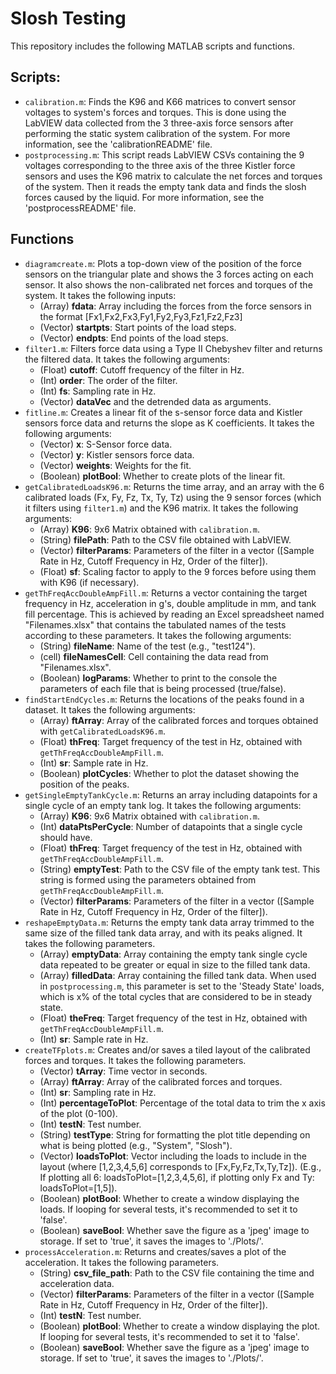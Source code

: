 # Slosh Testing
This repository includes the following MATLAB scripts and functions.
## Scripts:
* `calibration.m`: Finds the K96 and K66 matrices to convert sensor voltages to system's forces and torques. This is done using the LabVIEW data collected from the 3 three-axis force sensors after performing the static system calibration of the system. For more information, see the 'calibrationREADME' file.
* `postprocessing.m`: This script reads LabVIEW CSVs containing the 9 voltages corresponding to the three axis of the three Kistler force sensors and uses the K96 matrix to calculate the net forces and torques of the system. Then it reads the empty tank data and finds the slosh forces caused by the liquid. For more information, see the 'postprocessREADME' file.
## Functions
* `diagramcreate.m`: Plots a top-down view of the position of the force sensors on the triangular plate and shows the 3 forces acting on each sensor. It also shows the non-calibrated net forces and torques of the system. It takes the following inputs:
  * (Array) **fdata**: Array including the forces from the force sensors in the format [Fx1,Fx2,Fx3,Fy1,Fy2,Fy3,Fz1,Fz2,Fz3]
  * (Vector) **startpts**: Start points of the load steps.
  * (Vector) **endpts**: End points of the load steps.
* `filter1.m`: Filters force data using a Type II Chebyshev filter and returns the filtered data. It takes the following arguments:
  * (Float) **cutoff**: Cutoff frequency of the filter in Hz.
  * (Int) **order**: The order of the filter.
  * (Int) **fs**: Sampling rate in Hz.
  * (Vector) **dataVec** and the detrended data as arguments.
* `fitline.m`: Creates a linear fit of the s-sensor force data and Kistler sensors force data and returns the slope as K coefficients. It takes the following arguments:
  * (Vector) **x**: S-Sensor force data.
  * (Vector) **y**: Kistler sensors force data.
  * (Vector) **weights**: Weights for the fit.
  * (Boolean) **plotBool**: Whether to create plots of the linear fit.
* `getCalibratedLoadsK96.m`: Returns the time array, and an array with the 6 calibrated loads (Fx, Fy, Fz, Tx, Ty, Tz) using the 9 sensor forces (which it filters using `filter1.m`) and the K96 matrix. It takes the following arguments:
  * (Array) **K96**: 9x6 Matrix obtained with `calibration.m`.
  * (String) **filePath**: Path to the CSV file obtained with LabVIEW.
  * (Vector) **filterParams**: Parameters of the filter in a vector ([Sample Rate in Hz, Cutoff Frequency in Hz, Order of the filter]).
  * (Float) **sf**: Scaling factor to apply to the 9 forces before using them with K96 (if necessary).
* `getThFreqAccDoubleAmpFill.m`: Returns a vector containing the target frequency in Hz, acceleration in g's, double amplitude in mm, and tank fill percentage. This is achieved by reading an Excel spreadsheet named "Filenames.xlsx" that contains the tabulated names of the tests according to these parameters. It takes the following arguments:
  * (String) **fileName**: Name of the test (e.g., "test124").
  * (cell) **fileNamesCell**: Cell containing the data read from "Filenames.xlsx".
  * (Boolean) **logParams**: Whether to print to the console the parameters of each file that is being processed (true/false).
* `findStartEndCycles.m`: Returns the locations of the peaks found in a dataset. It takes the following arguments:
  * (Array) **ftArray**: Array of the calibrated forces and torques obtained with `getCalibratedLoadsK96.m`.
  * (Float) **thFreq**: Target frequency of the test in Hz, obtained with `getThFreqAccDoubleAmpFill.m`.
  * (Int) **sr**: Sample rate in Hz.
  * (Boolean) **plotCycles**: Whether to plot the dataset showing the position of the peaks.
* `getSingleEmptyTankCycle.m`: Returns an array including datapoints for a single cycle of an empty tank log. It takes the following arguments:
  * (Array) **K96**: 9x6 Matrix obtained with `calibration.m`.
  * (Int) **dataPtsPerCycle**: Number of datapoints that a single cycle should have.
  * (Float) **thFreq**: Target frequency of the test in Hz, obtained with `getThFreqAccDoubleAmpFill.m`.
  * (String) **emptyTest**: Path to the CSV file of the empty tank test. This string is formed using the parameters obtained from `getThFreqAccDoubleAmpFill.m`.
  * (Vector) **filterParams**: Parameters of the filter in a vector ([Sample Rate in Hz, Cutoff Frequency in Hz, Order of the filter]).
* `reshapeEmptyData.m`: Returns the empty tank data array trimmed to the same size of the filled tank data array, and with its peaks aligned. It takes the following parameters.
  * (Array) **emptyData**: Array containing the empty tank single cycle data repeated to be greater or equal in size to the filled tank data.
  * (Array) **filledData**: Array containing the filled tank data. When used in `postprocessing.m`, this parameter is set to the 'Steady State' loads, which is x% of the total cycles that are considered to be in steady state.
  * (Float) **theFreq**: Target frequency of the test in Hz, obtained with `getThFreqAccDoubleAmpFill.m`.
  * (Int) **sr**: Sample rate in Hz.
* `createTFplots.m`: Creates and/or saves a tiled layout of the calibrated forces and torques. It takes the following parameters.
  * (Vector) **tArray**: Time vector in seconds.
  * (Array) **ftArray**: Array of the calibrated forces and torques.
  * (Int) **sr**: Sampling rate in Hz.
  * (Int) **percentageToPlot**: Percentage of the total data to trim the x axis of the plot (0-100).
  * (Int) **testN**: Test number.
  * (String) **testType**: String for formatting the plot title depending on what is being plotted (e.g., "System", "Slosh").
  * (Vector) **loadsToPlot**: Vector including the loads to include in the layout (where [1,2,3,4,5,6] corresponds to [Fx,Fy,Fz,Tx,Ty,Tz]). (E.g., If plotting all 6: loadsToPlot=[1,2,3,4,5,6], if plotting only Fx and Ty: loadsToPlot=[1,5]).
  * (Boolean) **plotBool**: Whether to create a window displaying the loads. If looping for several tests, it's recommended to set it to 'false'.
  * (Boolean) **saveBool**: Whether save the figure as a 'jpeg' image to storage. If set to 'true', it saves the images to './Plots/'.
* `processAcceleration.m`: Returns and creates/saves a plot of the acceleration. It takes the following parameters.
  * (String) **csv_file_path**: Path to the CSV file containing the time and acceleration data.
  * (Vector) **filterParams**: Parameters of the filter in a vector ([Sample Rate in Hz, Cutoff Frequency in Hz, Order of the filter]).
  * (Int) **testN**: Test number.
  * (Boolean) **plotBool**: Whether to create a window displaying the plot. If looping for several tests, it's recommended to set it to 'false'.
  * (Boolean) **saveBool**: Whether save the figure as a 'jpeg' image to storage. If set to 'true', it saves the images to './Plots/'.